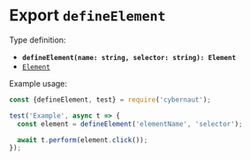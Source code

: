# Export `defineElement`

Type definition:

* **`defineElement(name: string, selector: string): Element`**
* [`Element`](../interfaces/element.md)

Example usage:

```js
const {defineElement, test} = require('cybernaut');

test('Example', async t => {
  const element = defineElement('elementName', 'selector');

  await t.perform(element.click());
});
```
